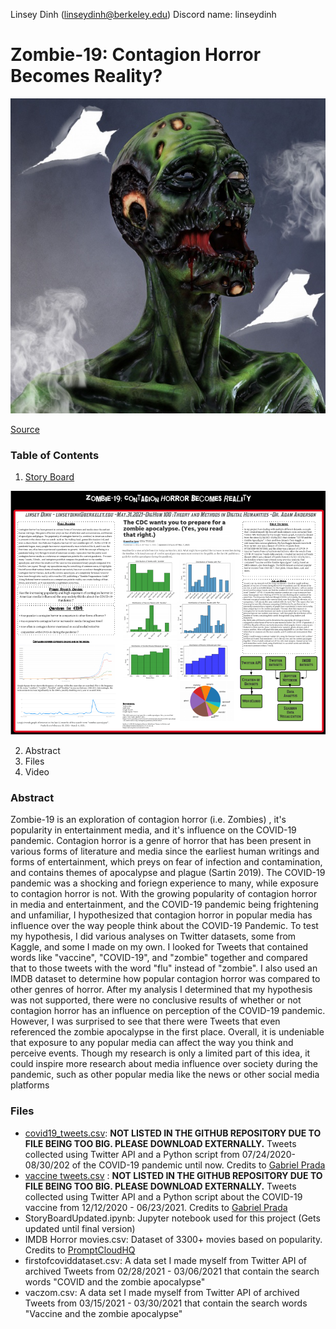 Linsey Dinh (linseydinh@berkeley.edu)
Discord name: linseydinh 
# Zombie-19: Contagion Horror Becomes Reality?

![Zombie](https://github.com/linseydinh/zombie-19/blob/7bd3261c9737b5b23db44a0199382a8781fc0156/zombie-1575482701ll5.jpg)



[Source](https://www.publicdomainpictures.net/en/view-image.php?image=310523&picture=zombie)


### Table of Contents
 
1. [Story Board](https://lucid.app/lucidchart/invitations/accept/inv_51e2e364-d5bc-4779-9c7f-fc51242c81f8)	


![Storyboard](https://github.com/linseydinh/zombie-19/blob/c6b9647839c7856780c55e53bbf2d48270b62cba/storyboardpic.PNG)


2. Abstract
3. Files
4. Video

### Abstract

Zombie-19 is an exploration of contagion horror (i.e. Zombies) , it's popularity in entertainment media, and it's influence on the COVID-19 pandemic. Contagion horror is a genre of horror that has been present in various forms of literature and media since the earliest human writings and forms of entertainment, which preys on fear of infection and contamination, and contains themes of apocalypse and plague (Sartin 2019). The COVID-19 pandemic was a shocking and foriegn experience to many, while exposure to contagion horror is not. With the growing popularity of contagion horror in media and entertainment, and the COVID-19 pandemic being frightening and unfamiliar, I hypothesized that contagion horror in popular media has influence over the way people think about the COVID-19 Pandemic. To test my hypothesis, I did various analyses on Twitter datasets, some from Kaggle, and some I made on my own. I looked for Tweets that contained words like "vaccine", "COVID-19", and "zombie" together and compared that to those tweets with the word "flu" instead of "zombie". I also used an IMDB dataset to determine how popular contagion horror was compared to other genres of horror. After my analysis I determined that my hypothesis was not supported, there were no conclusive results of whether or not contagion horror has an influence on perception of the COVID-19 pandemic. However, I was surprised to see that there were Tweets that even referenced the zombie apocalypse in the first place. Overall, it is undeniable that exposure to any popular media can affect the way you think and perceive events. Though my research is only a limited part of this idea, it could inspire more research about media influence over society during the pandemic, such as other popular media like the news or other social media platforms

### Files

- [covid19_tweets.csv](https://drive.google.com/file/d/1vqRIefne-aqcrGCXIMcDdmtkojVhw7qi/view?usp=sharing): **NOT LISTED IN THE GITHUB REPOSITORY DUE TO FILE BEING TOO BIG. PLEASE DOWNLOAD EXTERNALLY.** Tweets collected using Twitter API and a Python script from 07/24/2020-08/30/202 of the COVID-19 pandemic until now. Credits to [Gabriel Prada](https://www.kaggle.com/gpreda)
- [vaccine tweets.csv](https://drive.google.com/file/d/1i6OoYcf5WotyfxazZuRsqEgRzit6lJb5/view?usp=sharing) : **NOT LISTED IN THE GITHUB REPOSITORY DUE TO FILE BEING TOO BIG. PLEASE DOWNLOAD EXTERNALLY.** Tweets collected using Twitter API and a Python script about the COVID-19 vaccine from 12/12/2020 - 06/23/2021. Credits to [Gabriel Prada](https://www.kaggle.com/gpreda)
- StoryBoardUpdated.ipynb: Jupyter notebook used for this project (Gets updated until final version)
- IMDB Horror movies.csv: Dataset of 3300+ movies based on popularity. Credits to [PromptCloudHQ](https://www.kaggle.com/PromptCloudHQ/imdb-horror-movie-dataset)
- firstofcoviddataset.csv: A data set I made myself from Twitter API of archived Tweets from 02/28/2021 - 03/06/2021 that contain the search words "COVID and the zombie apocalypse"
- vaczom.csv: A data set I made myself from Twitter API of archived Tweets from 03/15/2021 - 03/30/2021 that contain the search words "Vaccine and the zombie apocalypse"
